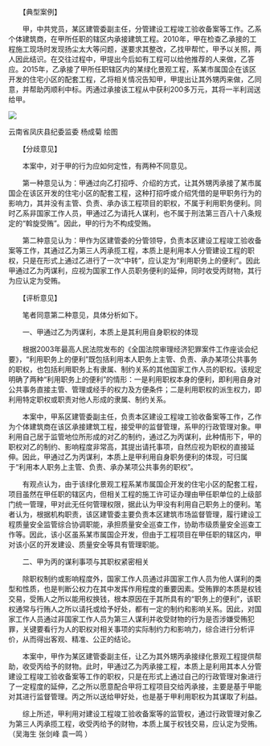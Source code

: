　　【典型案例】

　　甲，中共党员，某区建管委副主任，分管建设工程竣工验收备案等工作。乙系个体建筑商，在甲所任职的辖区内承接建筑工程。2010年，甲在检查乙承接的工程施工现场时发现扬尘太大等问题，遂要求其整改，乙找甲帮忙，甲予以关照，两人因此结识。在交往过程中，甲提出今后如有工程可以给他推荐的人来做，乙答应。2015年，乙承接了甲所任职辖区内的某绿化景观工程，系某市属国企在该区开发的住宅小区的配套工程，乙将相关情况告知甲，甲提出让其外甥丙来做，乙同意，并帮助丙顺利中标。丙通过承接该工程从中获利200多万元，其将一半利润送给甲。

![](https://www.ccdi.gov.cn/hdjln/ywtt/202307/W020230714662865132686.jpeg)

云南省凤庆县纪委监委 杨成菊 绘图

　　【分歧意见】

　　本案中，对于甲的行为应如何定性，有两种不同意见。

　　第一种意见认为：甲通过向乙打招呼、介绍的方式，让其外甥丙承接了某市属国企在该区开发的住宅小区的配套工程，这种打招呼或介绍凭借的是甲职务行为的影响力，其并没有主管、负责、承办该工程项目的职权，不属于利用职务便利。同时乙系非国家工作人员，甲通过乙为请托人谋利，也不属于刑法第三百八十八条规定的“斡旋受贿”。因此，甲的行为不构成受贿。

　　第二种意见认为：甲作为区建管委的分管领导，负责本区建设工程竣工验收备案等工作，其通过乙为第三人丙承揽工程，本质上是利用本人分管建设工程的职权，只是在形式上通过乙进行了一次“中转”，应认定为“利用职务上的便利”。因此甲通过乙为丙谋利，应视为国家工作人员职务便利的延伸，同时收受丙财物，其行为应认定为受贿。

　　【评析意见】

　　笔者同意第二种意见，具体分析如下。

　　一、甲通过乙为丙谋利，本质上是其利用自身职权的体现

　　根据2003年最高人民法院发布的《全国法院审理经济犯罪案件工作座谈会纪要》，“利用职务上的便利”既包括利用本人职务上主管、负责、承办某项公共事务的职权，也包括利用职务上有隶属、制约关系的其他国家工作人员的职权。该规定明确了两种“利用职务上的便利”的情形：一是利用职权本身的便利，即利用自身对公共事务直接主管、管理或经手的权力及方便条件；二是利用职权的派生权力，即利用特定职权或职责对他人形成的隶属、制约关系。

　　本案中，甲系区建管委副主任，负责本区建设工程竣工验收备案等工作，乙作为个体建筑商在该区承接建筑工程，接受甲的监督管理，系甲的行政管理对象。甲利用自己居于监管地位所形成的对乙的制约，通过乙为丙谋利，此种情形下，甲的职权对乙的制约、影响程度非常高，其提出请托事项，自然应视为职权的直接延伸。因此，甲通过乙为丙谋利，本质上是甲利用自身职务便利的体现，可归属于“利用本人职务上主管、负责、承办某项公共事务的职权”。

　　有观点认为，由于该绿化景观工程系某市属国企开发的住宅小区的配套工程，项目虽然在甲任职的辖区内，但相关工程的施工许可证办理由甲任职单位的上级部门统一管理，甲对此无任何管理权限，据此认为甲没有利用自己职务上的便利。笔者认为，根据机构职责，该区建管委主要负责本区建筑市场监督管理，履行建设工程质量安全监管综合协调职能，承担质量安全巡查工作，协助市级质量安全巡查工作等。因此，该小区虽系某市属国企开发，但由于工程项目在甲任职的辖区内，甲对该小区的开发建设、质量安全等具有管理职能。

　　二、甲为丙的谋利事项与其职权紧密相关

　　除职权制约或影响程度外，国家工作人员通过非国家工作人员为他人谋利的类型和性质，也是判断公权力在其中发挥作用程度的重要因素。受贿罪的本质是权钱交易，受贿人之所以能用权换钱，根本原因在于其所具有的“职务上的便利”，该职权通常与行贿人之所以请托或给予好处，都有一定的制约和影响关系。因此，对国家工作人员通过非国家工作人员为第三人谋利并收受财物的行为是否涉嫌受贿犯罪，关键要看行为人的职权对相关事项的实际制约力和影响力，综合进行分析评价，从而得出客观、精准、公正的结论。

　　本案中，甲作为某区建管委副主任，让乙为其外甥丙承接绿化景观工程提供帮助，收受丙给予的财物。此时，甲通过乙为丙承接工程，本质上是利用其本人分管建设工程竣工验收备案等工作的职权，只是在形式上通过自己的行政管理对象进行了一定程度的延伸，乙之所以愿意配合甲将工程项目交给丙承接，主要是基于甲能对其进行监督管理。丙之所以送给甲好处，也是基于甲利用职权为其谋取了利益。

　　综上所述，甲利用对建设工程竣工验收备案等的监管权，通过行政管理对象乙为第三人丙承揽工程，收受丙给予的财物，本质上属于权钱交易，应认定为受贿。（吴海生 张剑峰 袁一鸣 ）